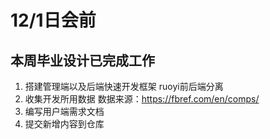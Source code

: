 # 12/1日会前

## 本周毕业设计已完成工作

1. 搭建管理端以及后端快速开发框架 ruoyi前后端分离
2. 收集开发所用数据 数据来源：https://fbref.com/en/comps/
3. 编写用户端需求文档
4. 提交新增内容到仓库
